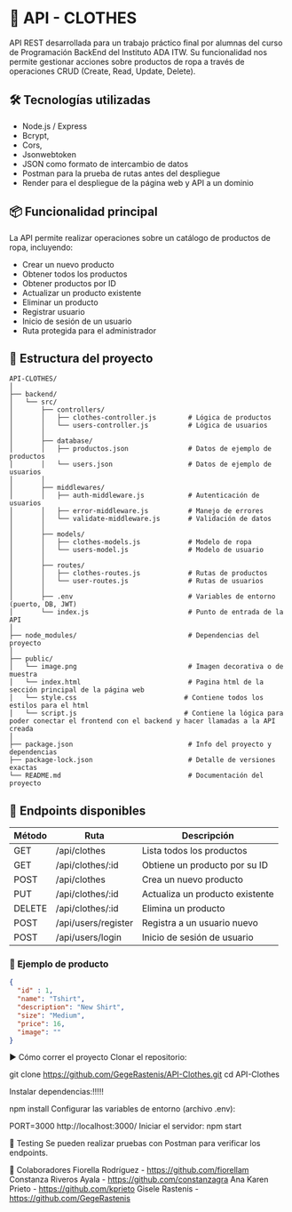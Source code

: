 # 👗 API - CLOTHES

API REST desarrollada para un trabajo práctico final por alumnas del curso de Programación BackEnd del Instituto ADA ITW. Su funcionalidad nos permite gestionar acciones sobre productos de ropa a través de operaciones CRUD (Create, Read, Update, Delete).

## 🛠️ Tecnologías utilizadas

- Node.js / Express
- Bcrypt,
- Cors,
- Jsonwebtoken
- JSON como formato de intercambio de datos
- Postman para la prueba de rutas antes del despliegue
- Render para el despliegue de la página web y API a un dominio
  

## 📦 Funcionalidad principal

La API permite realizar operaciones sobre un catálogo de productos de ropa, incluyendo:

- Crear un nuevo producto
- Obtener todos los productos
- Obtener productos por ID
- Actualizar un producto existente
- Eliminar un producto
- Registrar usuario
- Inicio de sesión de un usuario
- Ruta protegida para el administrador

## 📁 Estructura del proyecto
```
API-CLOTHES/  
│
├── backend/  
│   └── src/  
│       ├── controllers/  
│       │   ├── clothes-controller.js        # Lógica de productos  
│       │   └── users-controller.js          # Lógica de usuarios  
│       │
│       ├── database/  
│       │   ├── productos.json               # Datos de ejemplo de productos  
│       │   └── users.json                   # Datos de ejemplo de usuarios  
│       │
│       ├── middlewares/  
│       │   ├── auth-middleware.js           # Autenticación de usuarios  
│       │   ├── error-middleware.js          # Manejo de errores  
│       │   └── validate-middleware.js       # Validación de datos  
│       │
│       ├── models/  
│       │   ├── clothes-models.js            # Modelo de ropa  
│       │   └── users-model.js               # Modelo de usuario  
│       │
│       ├── routes/  
│       │   ├── clothes-routes.js            # Rutas de productos  
│       │   └── user-routes.js               # Rutas de usuarios  
│       │
│       ├── .env                             # Variables de entorno (puerto, DB, JWT)  
│       └── index.js                         # Punto de entrada de la API  
│
├── node_modules/                            # Dependencias del proyecto  
│
├── public/  
│   └── image.png                            # Imagen decorativa o de muestra
│   └── index.html                           # Pagina html de la sección principal de la página web
│   └── style.css                           # Contiene todos los estilos para el html
│   └── script.js                           # Contiene la lógica para poder conectar el frontend con el backend y hacer llamadas a la API creada
│
├── package.json                             # Info del proyecto y dependencias  
├── package-lock.json                        # Detalle de versiones exactas  
└── README.md                                # Documentación del proyecto  
```

## 🔗 Endpoints disponibles

| Método | Ruta               | Descripción                         |
|--------|--------------------|-------------------------------------|
| GET    | /api/clothes       | Lista todos los productos           |
| GET    | /api/clothes/:id   | Obtiene un producto por su ID       |
| POST   | /api/clothes       | Crea un nuevo producto              |
| PUT    | /api/clothes/:id   | Actualiza un producto existente     |
| DELETE | /api/clothes/:id   | Elimina un producto                 |
| POST   | /api/users/register| Registra a un usuario nuevo         |
| POST   | /api/users/login   | Inicio de sesión de usuario         |


### 📌 Ejemplo de producto

```json
{
  "id" : 1, 
  "name": "Tshirt",
  "description": "New Shirt",
  "size": "Medium",
  "price": 16,
  "image": ""
}
```
▶️ Cómo correr el proyecto
Clonar el repositorio:

git clone https://github.com/GegeRastenis/API-Clothes.git
cd API-Clothes

Instalar dependencias:!!!!!

npm install
Configurar las variables de entorno (archivo .env):

PORT=3000
http://localhost:3000/
Iniciar el servidor:
npm start


🧪 Testing
Se pueden realizar pruebas con Postman para verificar los endpoints.

🤝 Colaboradores
Fiorella Rodríguez - https://github.com/fiorellam
Constanza Riveros Ayala  - https://github.com/constanzagra
Ana Karen Prieto - https://github.com/kprieto
Gisele Rastenis - https://github.com/GegeRastenis
